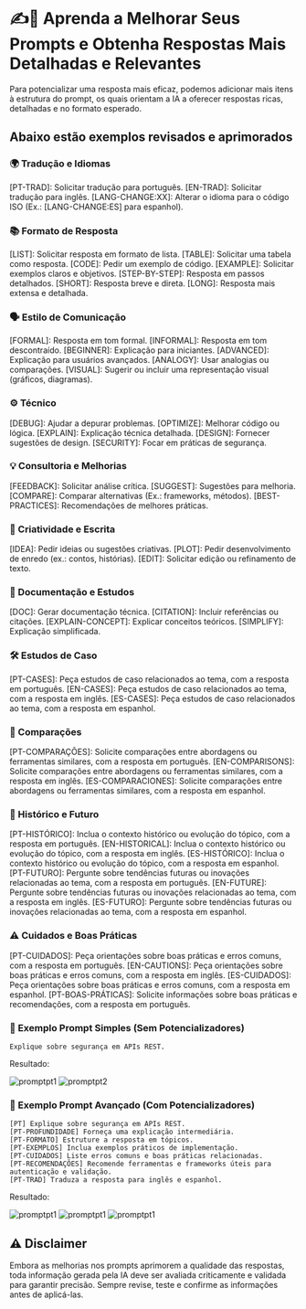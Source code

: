 # ✍️🤖 Aprenda a Melhorar Seus Prompts e Obtenha Respostas Mais Detalhadas e Relevantes

Para potencializar uma resposta mais eficaz, podemos adicionar mais itens à estrutura do prompt, os quais orientam a IA a oferecer respostas ricas, detalhadas e no formato esperado.

## Abaixo estão exemplos revisados e aprimorados

### 🌍 Tradução e Idiomas

[PT-TRAD]: Solicitar tradução para português.
[EN-TRAD]: Solicitar tradução para inglês.
[LANG-CHANGE:XX]: Alterar o idioma para o código ISO (Ex.: [LANG-CHANGE:ES] para espanhol).

### 📚 Formato de Resposta

[LIST]: Solicitar resposta em formato de lista.
[TABLE]: Solicitar uma tabela como resposta.
[CODE]: Pedir um exemplo de código.
[EXAMPLE]: Solicitar exemplos claros e objetivos.
[STEP-BY-STEP]: Resposta em passos detalhados.
[SHORT]: Resposta breve e direta.
[LONG]: Resposta mais extensa e detalhada.

### 🗣 Estilo de Comunicação

[FORMAL]: Resposta em tom formal.
[INFORMAL]: Resposta em tom descontraído.
[BEGINNER]: Explicação para iniciantes.
[ADVANCED]: Explicação para usuários avançados.
[ANALOGY]: Usar analogias ou comparações.
[VISUAL]: Sugerir ou incluir uma representação visual (gráficos, diagramas).

### ⚙️ Técnico

[DEBUG]: Ajudar a depurar problemas.
[OPTIMIZE]: Melhorar código ou lógica.
[EXPLAIN]: Explicação técnica detalhada.
[DESIGN]: Fornecer sugestões de design.
[SECURITY]: Focar em práticas de segurança.

### 💡 Consultoria e Melhorias

[FEEDBACK]: Solicitar análise crítica.
[SUGGEST]: Sugestões para melhoria.
[COMPARE]: Comparar alternativas (Ex.: frameworks, métodos).
[BEST-PRACTICES]: Recomendações de melhores práticas.

### 🎨 Criatividade e Escrita

[IDEA]: Pedir ideias ou sugestões criativas.
[PLOT]: Pedir desenvolvimento de enredo (ex.: contos, histórias).
[EDIT]: Solicitar edição ou refinamento de texto.

### 📄 Documentação e Estudos

[DOC]: Gerar documentação técnica.
[CITATION]: Incluir referências ou citações.
[EXPLAIN-CONCEPT]: Explicar conceitos teóricos.
[SIMPLIFY]: Explicação simplificada.

### 🛠 Estudos de Caso

[PT-CASES]: Peça estudos de caso relacionados ao tema, com a resposta em português.
[EN-CASES]: Peça estudos de caso relacionados ao tema, com a resposta em inglês.
[ES-CASES]: Peça estudos de caso relacionados ao tema, com a resposta em espanhol.

### 🔄 Comparações

[PT-COMPARAÇÕES]: Solicite comparações entre abordagens ou ferramentas similares, com a resposta em português.
[EN-COMPARISONS]: Solicite comparações entre abordagens ou ferramentas similares, com a resposta em inglês.
[ES-COMPARACIONES]: Solicite comparações entre abordagens ou ferramentas similares, com a resposta em espanhol.

### 📜 Histórico e Futuro

[PT-HISTÓRICO]: Inclua o contexto histórico ou evolução do tópico, com a resposta em português.
[EN-HISTORICAL]: Inclua o contexto histórico ou evolução do tópico, com a resposta em inglês.
[ES-HISTÓRICO]: Inclua o contexto histórico ou evolução do tópico, com a resposta em espanhol.
[PT-FUTURO]: Pergunte sobre tendências futuras ou inovações relacionadas ao tema, com a resposta em português.
[EN-FUTURE]: Pergunte sobre tendências futuras ou inovações relacionadas ao tema, com a resposta em inglês.
[ES-FUTURO]: Pergunte sobre tendências futuras ou inovações relacionadas ao tema, com a resposta em espanhol.

### ⚠️ Cuidados e Boas Práticas

[PT-CUIDADOS]: Peça orientações sobre boas práticas e erros comuns, com a resposta em português.
[EN-CAUTIONS]: Peça orientações sobre boas práticas e erros comuns, com a resposta em inglês.
[ES-CUIDADOS]: Peça orientações sobre boas práticas e erros comuns, com a resposta em espanhol.
[PT-BOAS-PRÁTICAS]: Solicite informações sobre boas práticas e recomendações, com a resposta em português.

### 📌 Exemplo Prompt Simples (Sem Potencializadores)

```plaintext
Explique sobre segurança em APIs REST.
```

Resultado:

![promptpt1](./img/promptSemPotencializadoria.png)
![promptpt2](./img/promptSemPotencializadoria%20pt2.png)

### 🌟 Exemplo Prompt Avançado (Com Potencializadores)

```plaintext
[PT] Explique sobre segurança em APIs REST.
[PT-PROFUNDIDADE] Forneça uma explicação intermediária.
[PT-FORMATO] Estruture a resposta em tópicos.
[PT-EXEMPLOS] Inclua exemplos práticos de implementação.
[PT-CUIDADOS] Liste erros comuns e boas práticas relacionadas.
[PT-RECOMENDAÇÕES] Recomende ferramentas e frameworks úteis para autenticação e validação.
[PT-TRAD] Traduza a resposta para inglês e espanhol.
```

Resultado:

![promptpt1](./img/promptComPotencializadoria.png)
![promptpt1](./img/promptComPotencializadoria%20pt2.png)
![promptpt1](./img/promptComPotencializadoria%20pt3.png)

## ⚠️ Disclaimer

Embora as melhorias nos prompts aprimorem a qualidade das respostas, toda informação gerada pela IA deve ser avaliada criticamente e validada para garantir precisão. Sempre revise, teste e confirme as informações antes de aplicá-las.
